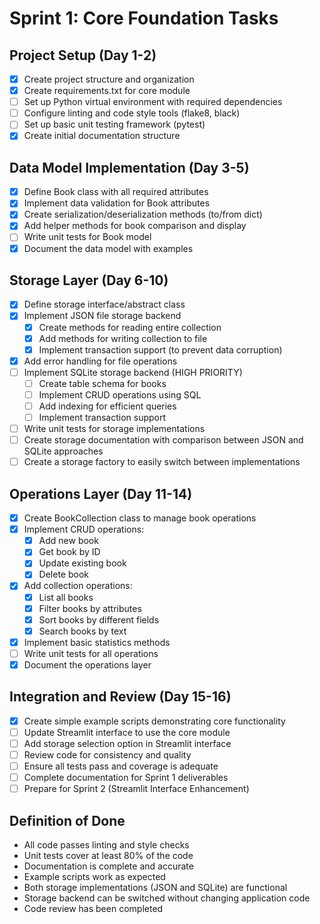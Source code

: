 # Sprint 1: Core Foundation Tasks

## Project Setup (Day 1-2)

- [x] Create project structure and organization
- [x] Create requirements.txt for core module
- [ ] Set up Python virtual environment with required dependencies
- [ ] Configure linting and code style tools (flake8, black)
- [ ] Set up basic unit testing framework (pytest)
- [x] Create initial documentation structure

## Data Model Implementation (Day 3-5)

- [x] Define Book class with all required attributes
- [x] Implement data validation for Book attributes
- [x] Create serialization/deserialization methods (to/from dict)
- [x] Add helper methods for book comparison and display
- [ ] Write unit tests for Book model
- [x] Document the data model with examples

## Storage Layer (Day 6-10)

- [x] Define storage interface/abstract class
- [x] Implement JSON file storage backend
  - [x] Create methods for reading entire collection
  - [x] Add methods for writing collection to file
  - [x] Implement transaction support (to prevent data corruption)
- [x] Add error handling for file operations
- [ ] Implement SQLite storage backend (HIGH PRIORITY)
  - [ ] Create table schema for books
  - [ ] Implement CRUD operations using SQL
  - [ ] Add indexing for efficient queries
  - [ ] Implement transaction support
- [ ] Write unit tests for storage implementations
- [ ] Create storage documentation with comparison between JSON and SQLite approaches
- [ ] Create a storage factory to easily switch between implementations

## Operations Layer (Day 11-14)

- [x] Create BookCollection class to manage book operations
- [x] Implement CRUD operations:
  - [x] Add new book
  - [x] Get book by ID
  - [x] Update existing book
  - [x] Delete book
- [x] Add collection operations:
  - [x] List all books
  - [x] Filter books by attributes
  - [x] Sort books by different fields
  - [x] Search books by text
- [x] Implement basic statistics methods
- [ ] Write unit tests for all operations
- [x] Document the operations layer

## Integration and Review (Day 15-16)

- [x] Create simple example scripts demonstrating core functionality
- [ ] Update Streamlit interface to use the core module
- [ ] Add storage selection option in Streamlit interface
- [ ] Review code for consistency and quality
- [ ] Ensure all tests pass and coverage is adequate
- [ ] Complete documentation for Sprint 1 deliverables
- [ ] Prepare for Sprint 2 (Streamlit Interface Enhancement)

## Definition of Done

- All code passes linting and style checks
- Unit tests cover at least 80% of the code
- Documentation is complete and accurate
- Example scripts work as expected
- Both storage implementations (JSON and SQLite) are functional
- Storage backend can be switched without changing application code
- Code review has been completed